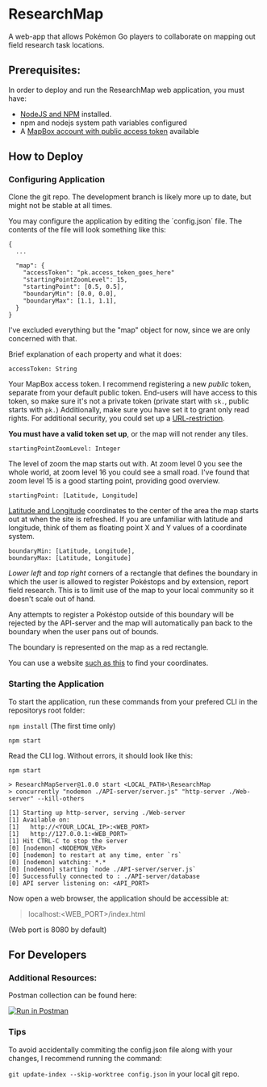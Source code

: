 # ResearchMap
A web-app that allows Pokémon Go players to collaborate on mapping out field research task locations.

## Prerequisites:
In order to deploy and run the ResearchMap web application, you must have:
 - [NodeJS and NPM](https://nodejs.org/en/) installed.
 - npm and nodejs system path variables configured
 - A [MapBox account with public access token](https://account.mapbox.com/access-tokens/) available

## How to Deploy

### Configuring Application

Clone the git repo. The development branch is likely more up to date, but might not be stable at all times.

You may configure the application by editing the ´config.json´ file.
The contents of the file will look something like this:
```
{
  ...
 
  "map": {
    "accessToken": "pk.access_token_goes_here"
    "startingPointZoomLevel": 15,
    "startingPoint": [0.5, 0.5],
    "boundaryMin": [0.0, 0.0],
    "boundaryMax": [1.1, 1.1],
  }
}
```

I've excluded everything but the "map" object for now, since we are only concerned with that.

Brief explanation of each property and what it does:

`accessToken: String`

Your MapBox access token. I recommend registering a new *public* token, separate from your default public token.
End-users will have access to this token, so make sure it's not a private token (private start with `sk.`, public starts with `pk.`)
Additionally, make sure you have set it to grant only read rights.
For additional security, you could set up a [URL-restriction](https://docs.mapbox.com/help/how-mapbox-works/access-tokens/#using-url-restrictions).

**You must have a valid token set up**, or the map will not render any tiles.

`startingPointZoomLevel: Integer`

The level of zoom the map starts out with.
At zoom level 0 you see the whole world, at zoom level 16 you could see a small road.
I've found that zoom level 15 is a good starting point, providing good overview.

`startingPoint: [Latitude, Longitude]`

[Latitude and Longitude](https://www.latlong.net/) coordinates to the center of the area the map starts out at when the site is refreshed.
If you are unfamiliar with latitude and longitude, think of them as floating point X and Y values of a coordinate system.

```
boundaryMin: [Latitude, Longitude],
boundaryMax: [Latitude, Longitude]
```

*Lower left* and *top right* corners of a rectangle that defines the boundary in which the user is allowed to register Pokéstops and by extension, report field research.
This is to limit use of the map to your local community so it doesn't scale out of hand.


Any attempts to register a Pokéstop outside of this boundary will be rejected by the API-server and the map will automatically pan back to the boundary when the user pans out of bounds.


The boundary is represented on the map as a red rectangle.


You can use a website [such as this](https://www.latlong.net/) to find your coordinates.

### Starting the Application

To start the application, run these commands from your prefered CLI in the repositorys root folder:

`npm install` (The first time only)

`npm start`

Read the CLI log. Without errors, it should look like this:
```
npm start

> ResearchMapServer@1.0.0 start <LOCAL_PATH>\ResearchMap
> concurrently "nodemon ./API-server/server.js" "http-server ./Web-server" --kill-others

[1] Starting up http-server, serving ./Web-server
[1] Available on:
[1]   http://<YOUR_LOCAL_IP>:<WEB_PORT>
[1]   http://127.0.0.1:<WEB_PORT>
[1] Hit CTRL-C to stop the server
[0] [nodemon] <NODEMON_VER>
[0] [nodemon] to restart at any time, enter `rs`
[0] [nodemon] watching: *.*
[0] [nodemon] starting `node ./API-server/server.js`
[0] Successfully connected to : ./API-server/database
[0] API server listening on: <API_PORT>
```

Now open a web browser, the application should be accessible at:
>localhost:<WEB_PORT>/index.html

(Web port is 8080 by default)

## For Developers

### Additional Resources:
Postman collection can be found here:

[![Run in Postman](https://run.pstmn.io/button.svg)](https://app.getpostman.com/run-collection/d7d309a9f5c17da5edc0)

### Tips

To avoid accidentally commiting the config.json file along with your changes, I recommend running the command:

`git update-index --skip-worktree config.json` in your local git repo.

